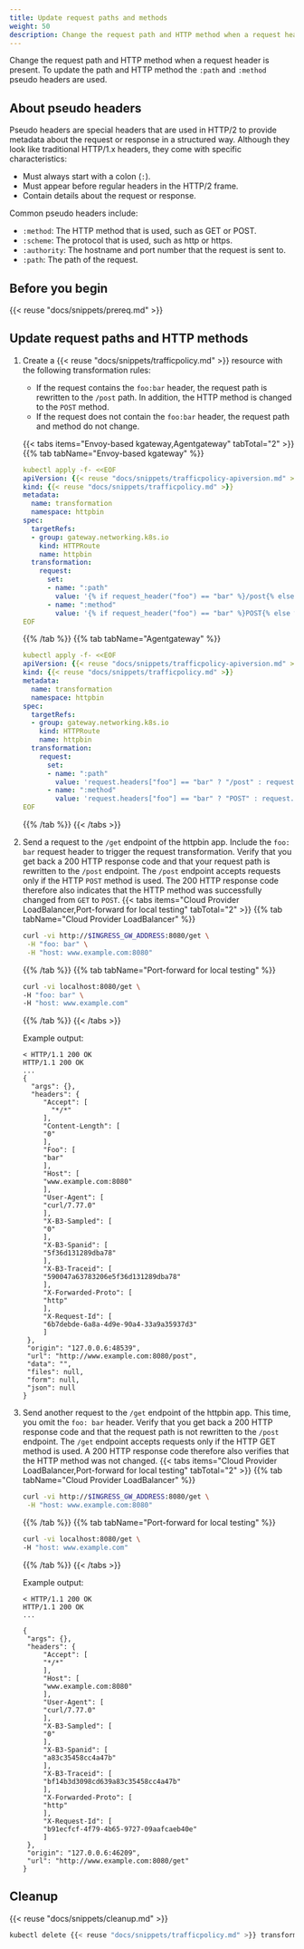 ```yaml
---
title: Update request paths and methods
weight: 50
description: Change the request path and HTTP method when a request header is present. 
---
```


Change the request path and HTTP method when a request header is present. To update the path and HTTP method the `:path` and `:method` pseudo headers are used.

## About pseudo headers 

Pseudo headers are special headers that are used in HTTP/2 to provide metadata about the request or response in a structured way. Although they look like traditional HTTP/1.x headers, they come with specific characteristics:

* Must always start with a colon (`:`).
* Must appear before regular headers in the HTTP/2 frame.
* Contain details about the request or response.

Common pseudo headers include:
* `:method`: The HTTP method that is used, such as GET or POST.
* `:scheme`: The protocol that is used, such as http or https.
* `:authority`: The hostname and port number that the request is sent to.
* `:path`: The path of the request.

## Before you begin

{{< reuse "docs/snippets/prereq.md" >}}

## Update request paths and HTTP methods
   
1. Create a {{< reuse "docs/snippets/trafficpolicy.md" >}} resource with the following transformation rules: 
   * If the request contains the `foo:bar` header, the request path is rewritten to the `/post` path. In addition, the HTTP method is changed to the `POST` method.  
   * If the request does not contain the `foo:bar` header, the request path and method do not change. 

   {{< tabs items="Envoy-based kgateway,Agentgateway" tabTotal="2" >}}
   {{% tab tabName="Envoy-based kgateway" %}}
   ```yaml
   kubectl apply -f- <<EOF  
   apiVersion: {{< reuse "docs/snippets/trafficpolicy-apiversion.md" >}}
   kind: {{< reuse "docs/snippets/trafficpolicy.md" >}}
   metadata:
     name: transformation
     namespace: httpbin
   spec:
     targetRefs:
     - group: gateway.networking.k8s.io
       kind: HTTPRoute
       name: httpbin
     transformation:
       request:
         set:
         - name: ":path"
           value: '{% if request_header("foo") == "bar" %}/post{% else %}{{ header(":path") }}{% endif %}'
         - name: ":method"
           value: '{% if request_header("foo") == "bar" %}POST{% else %}{{ request_header(":method")}}{% endif %}'
   EOF
   ```
   {{% /tab %}}
   {{% tab tabName="Agentgateway" %}}
   ```yaml
   kubectl apply -f- <<EOF  
   apiVersion: {{< reuse "docs/snippets/trafficpolicy-apiversion.md" >}}
   kind: {{< reuse "docs/snippets/trafficpolicy.md" >}}
   metadata:
     name: transformation
     namespace: httpbin
   spec:
     targetRefs:
     - group: gateway.networking.k8s.io
       kind: HTTPRoute
       name: httpbin
     transformation:
       request:
         set:
         - name: ":path"
           value: 'request.headers["foo"] == "bar" ? "/post" : request.path'
         - name: ":method"
           value: 'request.headers["foo"] == "bar" ? "POST" : request.method'
   EOF
   ```
   {{% /tab %}}
   {{< /tabs >}}

2. Send a request to the `/get` endpoint of the httpbin app. Include the `foo: bar` request header to trigger the request transformation. Verify that you get back a 200 HTTP response code and that your request path is rewritten to the `/post` endpoint. The `/post` endpoint accepts requests only if the HTTP `POST` method is used. The 200 HTTP response code therefore also indicates that the HTTP method was successfully changed from `GET` to `POST`. 
   {{< tabs items="Cloud Provider LoadBalancer,Port-forward for local testing" tabTotal="2" >}}
   {{% tab tabName="Cloud Provider LoadBalancer" %}}
   ```sh
   curl -vi http://$INGRESS_GW_ADDRESS:8080/get \
    -H "foo: bar" \
    -H "host: www.example.com:8080" 
   ```
   {{% /tab %}}
   {{% tab tabName="Port-forward for local testing" %}}
   ```sh
   curl -vi localhost:8080/get \
   -H "foo: bar" \
   -H "host: www.example.com"
   ```
   {{% /tab %}}
   {{< /tabs >}}
   
   Example output: 
   ```console {hl_lines=[1,2,39]}
   < HTTP/1.1 200 OK
   HTTP/1.1 200 OK
   ...  
   {
     "args": {},
     "headers": {
        "Accept": [
          "*/*"
        ],
        "Content-Length": [
        "0"
        ],
        "Foo": [
        "bar"
        ],
        "Host": [
        "www.example.com:8080"
        ],
        "User-Agent": [
        "curl/7.77.0"
        ],
        "X-B3-Sampled": [
        "0"
        ],
        "X-B3-Spanid": [
        "5f36d131289dba78"
        ],
        "X-B3-Traceid": [
        "590047a63783206e5f36d131289dba78"
        ],
        "X-Forwarded-Proto": [
        "http"
        ],
        "X-Request-Id": [
        "6b7debde-6a8a-4d9e-90a4-33a9a35937d3"
        ]
    },
    "origin": "127.0.0.6:48539",
    "url": "http://www.example.com:8080/post",
    "data": "",
    "files": null,
    "form": null,
    "json": null
   }  
   ```
   
3. Send another request to the `/get` endpoint of the httpbin app. This time, you omit the `foo: bar` header. Verify that you get back a 200 HTTP response code and that the request path is not rewritten to the `/post` endpoint. The `/get` endpoint accepts requests only if the HTTP GET method is used. A 200 HTTP response code therefore also verifies that the HTTP method was not changed. 
   {{< tabs items="Cloud Provider LoadBalancer,Port-forward for local testing" tabTotal="2" >}}
   {{% tab tabName="Cloud Provider LoadBalancer" %}}
   ```sh
   curl -vi http://$INGRESS_GW_ADDRESS:8080/get \
    -H "host: www.example.com:8080" 
   ```
   {{% /tab %}}
   {{% tab tabName="Port-forward for local testing" %}}
   ```sh
   curl -vi localhost:8080/get \
   -H "host: www.example.com"
   ```
   {{% /tab %}}
   {{< /tabs >}}
   
   Example output: 
   ```console {hl_lines=[1,2,34]}
   < HTTP/1.1 200 OK
   HTTP/1.1 200 OK
   ...

   {
    "args": {},
    "headers": {
        "Accept": [
        "*/*"
        ],
        "Host": [
        "www.example.com:8080"
        ],
        "User-Agent": [
        "curl/7.77.0"
        ],
        "X-B3-Sampled": [
        "0"
        ],
        "X-B3-Spanid": [
        "a83c35458cc4a47b"
        ],
        "X-B3-Traceid": [
        "bf14b3d3098cd639a83c35458cc4a47b"
        ],
        "X-Forwarded-Proto": [
        "http"
        ],
        "X-Request-Id": [
        "b91ecfcf-4f79-4b65-9727-09aafcaeb40e"
        ]
    },
    "origin": "127.0.0.6:46209",
    "url": "http://www.example.com:8080/get"
   }
   ```
   
## Cleanup

{{< reuse "docs/snippets/cleanup.md" >}}

```sh
kubectl delete {{< reuse "docs/snippets/trafficpolicy.md" >}} transformation -n httpbin
```